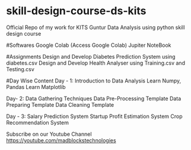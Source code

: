 # skill-design-course-ds-kits
 Official Repo of my work for KITS Guntur Data Analysis using python skill design course 
 
#Softwares
Google Colab (Access Google Colab)
Jupiter NoteBook

#Assignments
Design and Develop Diabetes Prediction System using diabetes.csv
Design and Develop Health Analyser using Training.csv and Testing.csv

#Day Wise Content
Day - 1:
Introduction to Data Analysis
Learn Numpy, Pandas
Learn Matplotlib

Day- 2:
Data Gathering Techniques
Data Pre-Processing Template
Data Preparing Template
Data Cleaning Template

Day - 3:
Salary Prediction System
Startup Profit Estimation System
Crop Recommendation System


Subscribe on our Youtube Channel
https://youtube.com/madblockstechnologies

